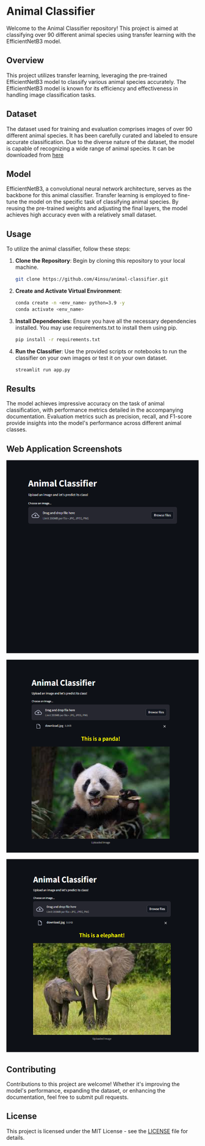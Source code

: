 # Animal Classifier

Welcome to the Animal Classifier repository! This project is aimed at classifying over 90 different animal species using transfer learning with the EfficientNetB3 model.

## Overview

This project utilizes transfer learning, leveraging the pre-trained EfficientNetB3 model to classify various animal species accurately. The EfficientNetB3 model is known for its efficiency and effectiveness in handling image classification tasks.

## Dataset

The dataset used for training and evaluation comprises images of over 90 different animal species. It has been carefully curated and labeled to ensure accurate classification. Due to the diverse nature of the dataset, the model is capable of recognizing a wide range of animal species. It can be downloaded from [here](https://www.kaggle.com/datasets/iamsouravbanerjee/animal-image-dataset-90-different-animals)

## Model

EfficientNetB3, a convolutional neural network architecture, serves as the backbone for this animal classifier. Transfer learning is employed to fine-tune the model on the specific task of classifying animal species. By reusing the pre-trained weights and adjusting the final layers, the model achieves high accuracy even with a relatively small dataset.

## Usage

To utilize the animal classifier, follow these steps:

1. **Clone the Repository**: Begin by cloning this repository to your local machine.

   ```bash
   git clone https://github.com/4insu/animal-classifier.git
   ```

2. **Create and Activate Virtual Environment**:

   ```bash
   conda create -n <env_name> python=3.9 -y
   conda activate <env_name>
   ```

3. **Install Dependencies**: Ensure you have all the necessary dependencies installed. You may use requirements.txt to install them using pip.

   ```bash
   pip install -r requirements.txt
   ```

4. **Run the Classifier**: Use the provided scripts or notebooks to run the classifier on your own images or test it on your own dataset.

   ```bash
   streamlit run app.py
   ```

## Results

The model achieves impressive accuracy on the task of animal classification, with performance metrics detailed in the accompanying documentation. Evaluation metrics such as precision, recall, and F1-score provide insights into the model's performance across different animal classes.

## Web Application Screenshots

![DEMO 1](images/imgreadme/blank.png)

![DEMO 2](images/imgreadme/panda.png)

![DEMO 3](images/imgreadme/elephant.png)

## Contributing

Contributions to this project are welcome! Whether it's improving the model's performance, expanding the dataset, or enhancing the documentation, feel free to submit pull requests.

## License

This project is licensed under the MIT License - see the [LICENSE](LICENSE) file for details.